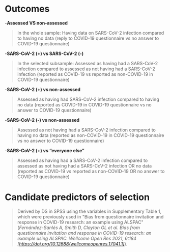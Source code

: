 # Outcomes

-**Assessed VS non-assessed**
>In the whole sample: Having data on SARS-CoV-2 infection compared to having no data (reply to COVID-19 questionnaire vs no answer to COVID-19 questionnaire)

-**SARS-CoV-2 (+) vs SARS-CoV-2 (-)**
>In the selected subsample: Assessed as having had a SARS-CoV-2 infection compared to assessed as not having had a SARS-CoV-2 infection (reported as COVID-19 vs reported as non-COVID-19 in COVID-19 questionnaire)

-**SARS-CoV-2 (+) vs non-assessed**
>Assessed as having had SARS-CoV-2 infection compared to having no data (reported as COVID-19 in COVID-19 questionnaire vs no answer to COVID-19 questionnaire)

-**SARS-CoV-2 (-) vs non-assessed**
>Assessed as not having had a SARS-CoV-2 infection compared to having no data (reported as non-COVID-19 in COVID-19 questionnaire vs no answer to COVID-19 questionnaire)

-**SARS-CoV-2 (+) vs “everyone else”**
>Assessed as having had a SARS-CoV-2 infection compared to assessed as not having had a SARS-CoV-2 infection OR no data (reported as COVID-19 vs reported as non-COVID-19 OR no answer to COVID-19 questionnaire)



# Candidate predictors of selection
>Derived by DS in SPSS using the variables in Supplementary Table 1, which were previously used in "Bias from questionnaire invitation and response in COVID-19 research: an example using ALSPAC" (*Fernández-Sanlés A, Smith D, Clayton GL et al. Bias from questionnaire invitation and response in COVID-19 research: an example using ALSPAC. Wellcome Open Res 2021, 6:184 [https://doi.org/10.12688/wellcomeopenres.17041.1]*).  
